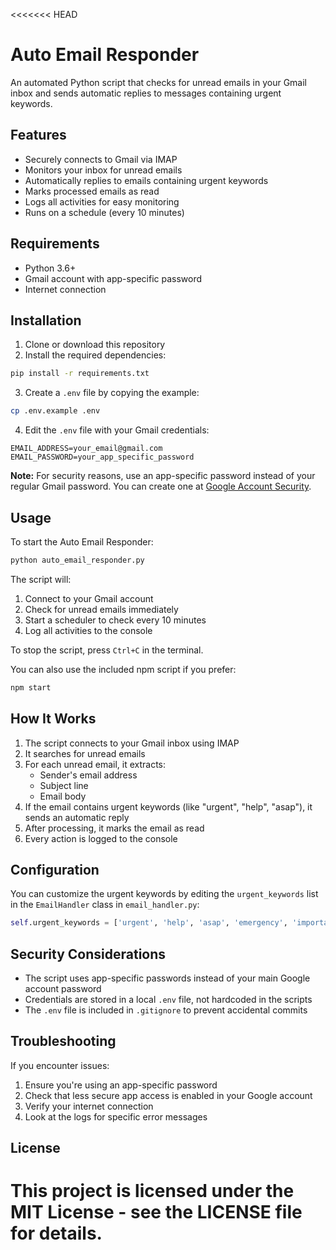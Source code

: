 <<<<<<< HEAD
# Auto Email Responder

An automated Python script that checks for unread emails in your Gmail inbox and sends automatic replies to messages containing urgent keywords.

## Features

- Securely connects to Gmail via IMAP
- Monitors your inbox for unread emails
- Automatically replies to emails containing urgent keywords
- Marks processed emails as read
- Logs all activities for easy monitoring
- Runs on a schedule (every 10 minutes)

## Requirements

- Python 3.6+
- Gmail account with app-specific password
- Internet connection

## Installation

1. Clone or download this repository
2. Install the required dependencies:

```bash
pip install -r requirements.txt
```

3. Create a `.env` file by copying the example:

```bash
cp .env.example .env
```

4. Edit the `.env` file with your Gmail credentials:

```
EMAIL_ADDRESS=your_email@gmail.com
EMAIL_PASSWORD=your_app_specific_password
```

**Note:** For security reasons, use an app-specific password instead of your regular Gmail password. You can create one at [Google Account Security](https://myaccount.google.com/security).

## Usage

To start the Auto Email Responder:

```bash
python auto_email_responder.py
```

The script will:

1. Connect to your Gmail account
2. Check for unread emails immediately
3. Start a scheduler to check every 10 minutes
4. Log all activities to the console

To stop the script, press `Ctrl+C` in the terminal.

You can also use the included npm script if you prefer:

```bash
npm start
```

## How It Works

1. The script connects to your Gmail inbox using IMAP
2. It searches for unread emails
3. For each unread email, it extracts:
   - Sender's email address
   - Subject line
   - Email body
4. If the email contains urgent keywords (like "urgent", "help", "asap"), it sends an automatic reply
5. After processing, it marks the email as read
6. Every action is logged to the console

## Configuration

You can customize the urgent keywords by editing the `urgent_keywords` list in the `EmailHandler` class in `email_handler.py`:

```python
self.urgent_keywords = ['urgent', 'help', 'asap', 'emergency', 'important']
```

## Security Considerations

- The script uses app-specific passwords instead of your main Google account password
- Credentials are stored in a local `.env` file, not hardcoded in the scripts
- The `.env` file is included in `.gitignore` to prevent accidental commits

## Troubleshooting

If you encounter issues:

1. Ensure you're using an app-specific password
2. Check that less secure app access is enabled in your Google account
3. Verify your internet connection
4. Look at the logs for specific error messages

## License

This project is licensed under the MIT License - see the LICENSE file for details.
=======

